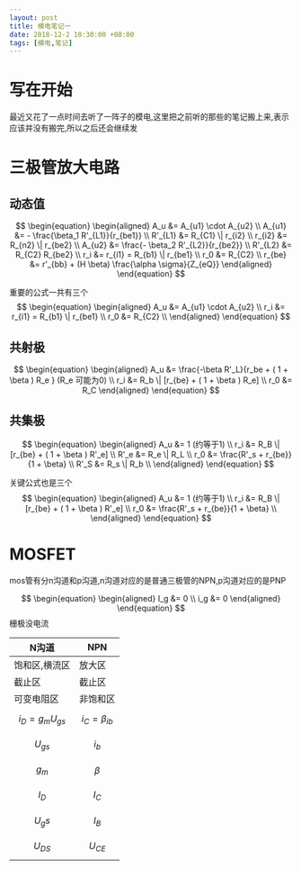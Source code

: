 ```yaml
---
layout: post
title: 模电笔记一
date: 2018-12-2 10:30:00 +08:00
tags: [模电,笔记]
---
```


# 写在开始

最近又花了一点时间去听了一阵子的模电,这里把之前听的那些的笔记搬上来,表示应该并没有搬完,所以之后还会继续发



# 三极管放大电路

## 动态值

$$
\begin{equation}
\begin{aligned}
A_u &= A_{u1} \cdot A_{u2} \\
A_{u1} &= - \frac{\beta_1 R'_{L1}}{r_{be1}} \\
R'_{L1} &= R_{C1} \| r_{i2} \\ 
r_{i2} &= R_{n2} \| r_{be2} \\
A_{u2} &= \frac{- \beta_2 R'_{L2}}{r_{be2}} \\ 
R'_{L2} &= R_{C2} R_{be2} \\
r_i &= r_{i1} = R_{b1} \| r_{be1} \\
r_0 &= R_{C2} \\
r_{be} &= r'_{bb} + (H \beta) \frac{\alpha \sigma}{Z_{eQ}}
\end{aligned}
\end{equation}
$$

重要的公式一共有三个
$$
\begin{equation}
\begin{aligned}
A_u &= A_{u1} \cdot A_{u2} \\
r_i &= r_{i1} = R_{b1} \| r_{be1} \\
r_0 &= R_{C2} \\
\end{aligned}
\end{equation}
$$

## 共射极

$$
\begin{equation}
\begin{aligned}
A_u &= \frac{-\beta R'_L}{r_be + ( 1 + \beta ) R_e } (R_e 可能为0) \\
r_i &= R_b \| [r_{be} + ( 1 + \beta ) R_e] \\
r_0 &= R_C
\end{aligned}
\end{equation}
$$

## 共集极

$$
\begin{equation}
\begin{aligned}
A_u &= 1 (约等于1) \\
r_i &= R_B \| [r_{be} + ( 1 + \beta ) R'_e] \\
R'_e &= R_e \| R_L \\
r_0 &= \frac{R'_s + r_{be}}{1 + \beta} \\
R'_S &= R_s \| R_b \\
\end{aligned}
\end{equation}
$$



关键公式也是三个
$$
\begin{equation}
\begin{aligned}
A_u &= 1 (约等于1) \\
r_i &= R_B \| [r_{be} + ( 1 + \beta ) R'_e] \\
r_0 &= \frac{R'_s + r_{be}}{1 + \beta} \\
\end{aligned}
\end{equation}
$$

# MOSFET

mos管有分n沟道和p沟道,n沟道对应的是普通三极管的NPN,p沟道对应的是PNP


$$
\begin{equation}
\begin{aligned}
I_g &= 0 \\
i_g &= 0
\end{aligned}
\end{equation}
$$
栅极没电流

| N沟道                | NPN                 |
| -------------------- | ------------------- |
| 饱和区,横流区        | 放大区              |
| 截止区               | 截止区              |
| 可变电阻区           | 非饱和区            |
| $$ i_D = g_m U_{gs} $$ | $$ i_C = \beta_{ib}$$ |
| $$U_{gs}$$             | $$i_b$$               |
| $$g_m$$                | $$\beta$$             |
| $$I_D$$                | $$I_C$$               |
| $$U_gs$$               | $$I_B$$               |
| $$U_{DS}$$          |  $$U_{CE}$$             |

